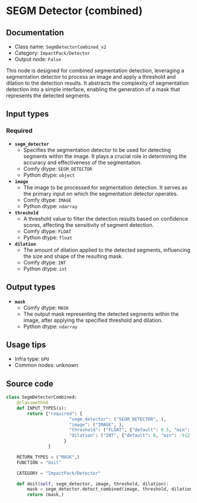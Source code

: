 # SEGM Detector (combined)
## Documentation
- Class name: `SegmDetectorCombined_v2`
- Category: `ImpactPack/Detector`
- Output node: `False`

This node is designed for combined segmentation detection, leveraging a segmentation detector to process an image and apply a threshold and dilation to the detection results. It abstracts the complexity of segmentation detection into a simple interface, enabling the generation of a mask that represents the detected segments.
## Input types
### Required
- **`segm_detector`**
    - Specifies the segmentation detector to be used for detecting segments within the image. It plays a crucial role in determining the accuracy and effectiveness of the segmentation.
    - Comfy dtype: `SEGM_DETECTOR`
    - Python dtype: `object`
- **`image`**
    - The image to be processed for segmentation detection. It serves as the primary input on which the segmentation detector operates.
    - Comfy dtype: `IMAGE`
    - Python dtype: `ndarray`
- **`threshold`**
    - A threshold value to filter the detection results based on confidence scores, affecting the sensitivity of segment detection.
    - Comfy dtype: `FLOAT`
    - Python dtype: `float`
- **`dilation`**
    - The amount of dilation applied to the detected segments, influencing the size and shape of the resulting mask.
    - Comfy dtype: `INT`
    - Python dtype: `int`
## Output types
- **`mask`**
    - Comfy dtype: `MASK`
    - The output mask representing the detected segments within the image, after applying the specified threshold and dilation.
    - Python dtype: `ndarray`
## Usage tips
- Infra type: `GPU`
- Common nodes: unknown


## Source code
```python
class SegmDetectorCombined:
    @classmethod
    def INPUT_TYPES(s):
        return {"required": {
                        "segm_detector": ("SEGM_DETECTOR", ),
                        "image": ("IMAGE", ),
                        "threshold": ("FLOAT", {"default": 0.5, "min": 0.0, "max": 1.0, "step": 0.01}),
                        "dilation": ("INT", {"default": 0, "min": -512, "max": 512, "step": 1}),
                      }
                }

    RETURN_TYPES = ("MASK",)
    FUNCTION = "doit"

    CATEGORY = "ImpactPack/Detector"

    def doit(self, segm_detector, image, threshold, dilation):
        mask = segm_detector.detect_combined(image, threshold, dilation)
        return (mask,)

```
